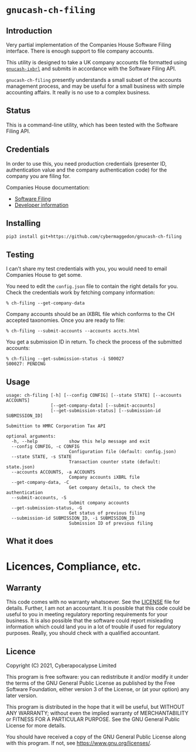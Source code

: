 
# `gnucash-ch-filing`

## Introduction

Very partial implementation of the Companies House Software Filing interface.
There is enough support to file company accounts.

This utility is designed to take a UK company accounts file formatted using
[`gnucash-ixbrl`](https://github.com/cybermaggedon/gnucash-ixbrl) and
submits in accordance with the Software Filing API.

`gnucash-ch-filing` presently understands a small subset of the accounts
management process, and may be useful for a small business with simple
accounting affairs. It really is no use to a complex business.

## Status

This is a command-line utility, which has been tested with the
Software Filing API.

## Credentials

In order to use this, you need production credentials (presenter ID,
authentication value and the company authentication code) for the company
you are filing for.

Companies House documentation:
- [Software Filing](https://www.gov.uk/government/organisations/companies-house/about-our-services#software-filing)
- [Developer information](http://xmlgw.companieshouse.gov.uk/SchemaStatus)

## Installing

```
pip3 install git+https://github.com/cybermaggedon/gnucash-ch-filing
```

## Testing

I can't share my test credentials with you, you would need to email
Companies House to get some.

You need to edit the `config.json` file to contain the right details for
you.  Check the credentials work by fetching company information:

```
% ch-filing --get-company-data
```

Company accounts should be an iXBRL file which conforms to the CH
accepted taxonomies.  Once you are ready to file:

```
% ch-filing --submit-accounts --accounts accts.html
```

You get a submission ID in return.  To check the process of the submitted
accounts:
```
% ch-filing --get-submission-status -i S00027
S00027: PENDING
```

## Usage

```
usage: ch-filing [-h] [--config CONFIG] [--state STATE] [--accounts ACCOUNTS]
                 [--get-company-data] [--submit-accounts]
                 [--get-submission-status] [--submission-id SUBMISSION_ID]

Submittion to HMRC Corporation Tax API

optional arguments:
  -h, --help            show this help message and exit
  --config CONFIG, -c CONFIG
                        Configuration file (default: config.json)
  --state STATE, -s STATE
                        Transaction counter state (default: state.json)
  --accounts ACCOUNTS, -a ACCOUNTS
                        Company accounts iXBRL file
  --get-company-data, -C
                        Get company details, to check the authentication
  --submit-accounts, -S
                        Submit company accounts
  --get-submission-status, -G
                        Get status of previous filing
  --submission-id SUBMISSION_ID, -i SUBMISSION_ID
                        Submission ID of previous filing
```

## What it does

# Licences, Compliance, etc.

## Warranty

This code comes with no warranty whatsoever.  See the [LICENSE](LICENCE) file
for details.  Further, I am not an accountant.  It is possible that this code
could be useful to you in meeting regulatory reporting requirements for your
business.  It is also possible that the software could report misleading
information which could land you in a lot of trouble if used for regulatory
purposes.  Really, you should check with a qualified accountant.

## Licence

Copyright (C) 2021, Cyberapocalypse Limited

This program is free software: you can redistribute it and/or modify
it under the terms of the GNU General Public License as published by
the Free Software Foundation, either version 3 of the License, or
(at your option) any later version.

This program is distributed in the hope that it will be useful,
but WITHOUT ANY WARRANTY; without even the implied warranty of
MERCHANTABILITY or FITNESS FOR A PARTICULAR PURPOSE.  See the
GNU General Public License for more details.

You should have received a copy of the GNU General Public License
along with this program.  If not, see <https://www.gnu.org/licenses/>.

